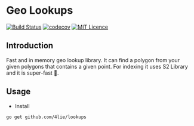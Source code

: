 # Geo Lookups

[![Build Status][1]][2]
[![codecov][3]][4]
[![MIT Licence][5]][6]

## Introduction
Fast and in memory geo lookup library.
It can find a polygon from your given polygons that contains a given point.
For indexing it uses S2 Library and it is super-fast :rocket:.

## Usage

* Install

``` bash
go get github.com/4lie/lookups
```

[1]: https://img.shields.io/travis/4lie/lookups?logo=travis&style=flat-square
[2]: https://travis-ci.org/4lie/lookups
[3]: https://img.shields.io/codecov/c/gh/4lie/lookups?logo=codecov&style=flat-square
[4]: https://codecov.io/gh/4lie/lookups
[5]: https://img.shields.io/github/license/4lie/lookups?style=flat-square
[6]: https://opensource.org/licenses/mit-license.php
